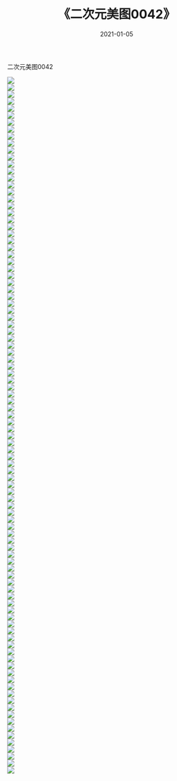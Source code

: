 ﻿---
layout: post
title:  《二次元美图0042》
date:   2021-01-05
img: http://imgx.orgx.ga/二次元/2021/二次元美图0042/000.jpg
categories: [美女, 清纯, 唯美]
---

二次元美图0042

 ![](http://imgx.orgx.ga/二次元/2021/二次元美图0042/001.jpg) <br>![](http://imgx.orgx.ga/二次元/2021/二次元美图0042/002.jpg) <br>![](http://imgx.orgx.ga/二次元/2021/二次元美图0042/003.jpg) <br>![](http://imgx.orgx.ga/二次元/2021/二次元美图0042/004.jpg) <br>![](http://imgx.orgx.ga/二次元/2021/二次元美图0042/005.jpg) <br>![](http://imgx.orgx.ga/二次元/2021/二次元美图0042/006.jpg) <br>![](http://imgx.orgx.ga/二次元/2021/二次元美图0042/007.jpg) <br>![](http://imgx.orgx.ga/二次元/2021/二次元美图0042/008.jpg) <br>![](http://imgx.orgx.ga/二次元/2021/二次元美图0042/009.jpg) <br>![](http://imgx.orgx.ga/二次元/2021/二次元美图0042/010.jpg) <br>![](http://imgx.orgx.ga/二次元/2021/二次元美图0042/011.jpg) <br>![](http://imgx.orgx.ga/二次元/2021/二次元美图0042/012.jpg) <br>![](http://imgx.orgx.ga/二次元/2021/二次元美图0042/013.jpg) <br>![](http://imgx.orgx.ga/二次元/2021/二次元美图0042/014.jpg) <br>![](http://imgx.orgx.ga/二次元/2021/二次元美图0042/015.jpg) <br>![](http://imgx.orgx.ga/二次元/2021/二次元美图0042/016.jpg) <br>![](http://imgx.orgx.ga/二次元/2021/二次元美图0042/017.jpg) <br>![](http://imgx.orgx.ga/二次元/2021/二次元美图0042/018.jpg) <br>![](http://imgx.orgx.ga/二次元/2021/二次元美图0042/019.jpg) <br>![](http://imgx.orgx.ga/二次元/2021/二次元美图0042/020.jpg) <br>![](http://imgx.orgx.ga/二次元/2021/二次元美图0042/021.jpg) <br>![](http://imgx.orgx.ga/二次元/2021/二次元美图0042/022.jpg) <br>![](http://imgx.orgx.ga/二次元/2021/二次元美图0042/023.jpg) <br>![](http://imgx.orgx.ga/二次元/2021/二次元美图0042/024.jpg) <br>![](http://imgx.orgx.ga/二次元/2021/二次元美图0042/025.jpg) <br>![](http://imgx.orgx.ga/二次元/2021/二次元美图0042/026.jpg) <br>![](http://imgx.orgx.ga/二次元/2021/二次元美图0042/027.jpg) <br>![](http://imgx.orgx.ga/二次元/2021/二次元美图0042/028.jpg) <br>![](http://imgx.orgx.ga/二次元/2021/二次元美图0042/029.jpg) <br>![](http://imgx.orgx.ga/二次元/2021/二次元美图0042/030.jpg) <br>![](http://imgx.orgx.ga/二次元/2021/二次元美图0042/031.jpg) <br>![](http://imgx.orgx.ga/二次元/2021/二次元美图0042/032.jpg) <br>![](http://imgx.orgx.ga/二次元/2021/二次元美图0042/033.jpg) <br>![](http://imgx.orgx.ga/二次元/2021/二次元美图0042/034.jpg) <br>![](http://imgx.orgx.ga/二次元/2021/二次元美图0042/035.jpg) <br>![](http://imgx.orgx.ga/二次元/2021/二次元美图0042/036.jpg) <br>![](http://imgx.orgx.ga/二次元/2021/二次元美图0042/037.jpg) <br>![](http://imgx.orgx.ga/二次元/2021/二次元美图0042/038.jpg) <br>![](http://imgx.orgx.ga/二次元/2021/二次元美图0042/039.jpg) <br>![](http://imgx.orgx.ga/二次元/2021/二次元美图0042/040.jpg) <br>![](http://imgx.orgx.ga/二次元/2021/二次元美图0042/041.jpg) <br>![](http://imgx.orgx.ga/二次元/2021/二次元美图0042/042.jpg) <br>![](http://imgx.orgx.ga/二次元/2021/二次元美图0042/043.jpg) <br>![](http://imgx.orgx.ga/二次元/2021/二次元美图0042/044.jpg) <br>![](http://imgx.orgx.ga/二次元/2021/二次元美图0042/045.jpg) <br>![](http://imgx.orgx.ga/二次元/2021/二次元美图0042/046.jpg) <br>![](http://imgx.orgx.ga/二次元/2021/二次元美图0042/047.jpg) <br>![](http://imgx.orgx.ga/二次元/2021/二次元美图0042/048.jpg) <br>![](http://imgx.orgx.ga/二次元/2021/二次元美图0042/049.jpg) <br>![](http://imgx.orgx.ga/二次元/2021/二次元美图0042/050.jpg) <br>![](http://imgx.orgx.ga/二次元/2021/二次元美图0042/051.jpg) <br>![](http://imgx.orgx.ga/二次元/2021/二次元美图0042/052.jpg) <br>![](http://imgx.orgx.ga/二次元/2021/二次元美图0042/053.jpg) <br>![](http://imgx.orgx.ga/二次元/2021/二次元美图0042/054.jpg) <br>![](http://imgx.orgx.ga/二次元/2021/二次元美图0042/055.jpg) <br>![](http://imgx.orgx.ga/二次元/2021/二次元美图0042/056.jpg) <br>![](http://imgx.orgx.ga/二次元/2021/二次元美图0042/057.jpg) <br>![](http://imgx.orgx.ga/二次元/2021/二次元美图0042/058.jpg) <br>![](http://imgx.orgx.ga/二次元/2021/二次元美图0042/059.jpg) <br>![](http://imgx.orgx.ga/二次元/2021/二次元美图0042/060.jpg) <br>![](http://imgx.orgx.ga/二次元/2021/二次元美图0042/061.jpg) <br>![](http://imgx.orgx.ga/二次元/2021/二次元美图0042/062.jpg) <br>![](http://imgx.orgx.ga/二次元/2021/二次元美图0042/063.jpg) <br>![](http://imgx.orgx.ga/二次元/2021/二次元美图0042/064.jpg) <br>![](http://imgx.orgx.ga/二次元/2021/二次元美图0042/065.jpg) <br>![](http://imgx.orgx.ga/二次元/2021/二次元美图0042/066.jpg) <br>![](http://imgx.orgx.ga/二次元/2021/二次元美图0042/067.jpg) <br>![](http://imgx.orgx.ga/二次元/2021/二次元美图0042/068.jpg) <br>![](http://imgx.orgx.ga/二次元/2021/二次元美图0042/069.jpg) <br>![](http://imgx.orgx.ga/二次元/2021/二次元美图0042/070.jpg) <br>![](http://imgx.orgx.ga/二次元/2021/二次元美图0042/071.jpg) <br>![](http://imgx.orgx.ga/二次元/2021/二次元美图0042/072.jpg) <br>![](http://imgx.orgx.ga/二次元/2021/二次元美图0042/073.jpg) <br>![](http://imgx.orgx.ga/二次元/2021/二次元美图0042/074.jpg) <br>![](http://imgx.orgx.ga/二次元/2021/二次元美图0042/075.jpg) <br>![](http://imgx.orgx.ga/二次元/2021/二次元美图0042/076.jpg) <br>![](http://imgx.orgx.ga/二次元/2021/二次元美图0042/077.jpg) <br>![](http://imgx.orgx.ga/二次元/2021/二次元美图0042/078.jpg) <br>![](http://imgx.orgx.ga/二次元/2021/二次元美图0042/079.jpg) <br>![](http://imgx.orgx.ga/二次元/2021/二次元美图0042/080.jpg) <br>![](http://imgx.orgx.ga/二次元/2021/二次元美图0042/081.jpg) <br>![](http://imgx.orgx.ga/二次元/2021/二次元美图0042/082.jpg) <br>![](http://imgx.orgx.ga/二次元/2021/二次元美图0042/083.jpg) <br>![](http://imgx.orgx.ga/二次元/2021/二次元美图0042/084.jpg) <br>![](http://imgx.orgx.ga/二次元/2021/二次元美图0042/085.jpg) <br>![](http://imgx.orgx.ga/二次元/2021/二次元美图0042/086.jpg) <br>![](http://imgx.orgx.ga/二次元/2021/二次元美图0042/087.jpg) <br>![](http://imgx.orgx.ga/二次元/2021/二次元美图0042/088.jpg) <br>![](http://imgx.orgx.ga/二次元/2021/二次元美图0042/089.jpg) <br>![](http://imgx.orgx.ga/二次元/2021/二次元美图0042/090.jpg) <br>![](http://imgx.orgx.ga/二次元/2021/二次元美图0042/091.jpg) <br>![](http://imgx.orgx.ga/二次元/2021/二次元美图0042/092.jpg) <br>![](http://imgx.orgx.ga/二次元/2021/二次元美图0042/093.jpg) <br>![](http://imgx.orgx.ga/二次元/2021/二次元美图0042/094.jpg) <br>![](http://imgx.orgx.ga/二次元/2021/二次元美图0042/095.jpg) <br>![](http://imgx.orgx.ga/二次元/2021/二次元美图0042/096.jpg) <br>![](http://imgx.orgx.ga/二次元/2021/二次元美图0042/097.jpg) <br>![](http://imgx.orgx.ga/二次元/2021/二次元美图0042/098.jpg) <br>![](http://imgx.orgx.ga/二次元/2021/二次元美图0042/099.jpg) <br>![](http://imgx.orgx.ga/二次元/2021/二次元美图0042/100.jpg) <br>